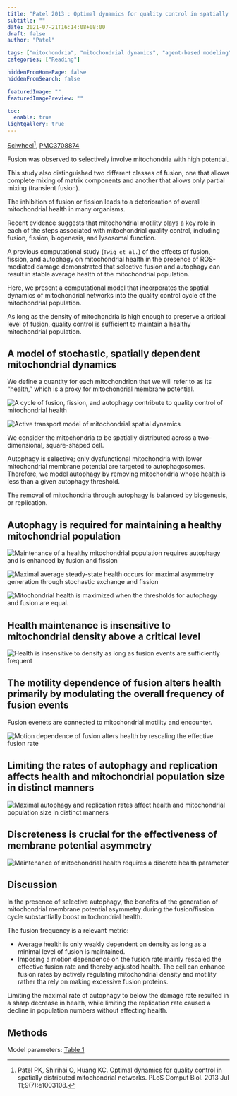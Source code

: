```yaml
---
title: "Patel 2013 : Optimal dynamics for quality control in spatially distributed mitochondrial networks"
subtitle: ""
date: 2021-07-21T16:14:08+08:00
draft: false
author: "Patel"

tags: ["mitochondria", "mitochondrial dynamics", "agent-based modeling", "stochastic simulation"]
categories: ["Reading"]

hiddenFromHomePage: false
hiddenFromSearch: false

featuredImage: ""
featuredImagePreview: ""

toc:
  enable: true
lightgallery: true
---
```


[Sciwheel](https://sciwheel.com/work/#/items/8390523)[^Patel2013], [PMC3708874](https://www.ncbi.nlm.nih.gov/pmc/articles/PMC3708874/)

[^Patel2013]: Patel PK, Shirihai O, Huang KC. Optimal dynamics for quality control in spatially distributed mitochondrial networks. PLoS Comput Biol. 2013 Jul 11;9(7):e1003108.


<!--more-->

Fusion was observed to selectively involve mitochondria with high potential.

This study also distinguished two different classes of fusion, one that allows complete mixing of matrix components and another that allows only partial mixing (transient fusion).

The inhibition of fusion or fission leads to a deterioration of overall mitochondrial health in many organisms.

Recent evidence suggests that mitochondrial motility plays a key role in each of the steps associated with mitochondrial quality control, including fusion, fission, biogenesis, and lysosomal function.

A previous computational study (`Twig et al.`) of the effects of fusion, fission, and autophagy on mitochondrial health in the presence of ROS-mediated damage demonstrated that selective fusion and autophagy can result in stable average health of the mitochondrial population.

Here, we present a computational model that incorporates the spatial dynamics of mitochondrial networks into the quality control cycle of the mitochondrial population.

As long as the density of mitochondria is high enough to preserve a critical level of fusion, quality control is sufficient to maintain a healthy mitochondrial population.

## A model of stochastic, spatially dependent mitochondrial dynamics

We define a quantity for each mitochondrion that we will refer to as its “health,” which is a proxy for mitochondrial membrane potential.

![](https://www.ncbi.nlm.nih.gov/pmc/articles/PMC3708874/bin/pcbi.1003108.g001.jpg "A cycle of fusion, fission, and autophagy contribute to quality control of mitochondrial health")

![](https://www.ncbi.nlm.nih.gov/pmc/articles/PMC3708874/bin/pcbi.1003108.g002.jpg "Active transport model of mitochondrial spatial dynamics")

We consider the mitochondria to be spatially distributed across a two-dimensional, square-shaped cell.

Autophagy is selective; only dysfunctional mitochondria with lower mitochondrial membrane potential are targeted to autophagosomes. Therefore, we model autophagy by removing mitochondria whose health is less than a given autophagy threshold.

The removal of mitochondria through autophagy is balanced by biogenesis, or replication.

## Autophagy is required for maintaining a healthy mitochondrial population

![](https://www.ncbi.nlm.nih.gov/pmc/articles/PMC3708874/bin/pcbi.1003108.g003.jpg "Maintenance of a healthy mitochondrial population requires autophagy and is enhanced by fusion and fission")

![](https://www.ncbi.nlm.nih.gov/pmc/articles/PMC3708874/bin/pcbi.1003108.g004.jpg "Maximal average steady-state health occurs for maximal asymmetry generation through stochastic exchange and fission")

![](https://www.ncbi.nlm.nih.gov/pmc/articles/PMC3708874/bin/pcbi.1003108.g005.jpg "Mitochondrial health is maximized when the thresholds for autophagy and fusion are equal.")

## Health maintenance is insensitive to mitochondrial density above a critical level

![](https://www.ncbi.nlm.nih.gov/pmc/articles/PMC3708874/bin/pcbi.1003108.g006.jpg "Health is insensitive to density as long as fusion events are sufficiently frequent")

## The motility dependence of fusion alters health primarily by modulating the overall frequency of fusion events

Fusion evenets are connected to mitochondrial motility and encounter.

![](https://www.ncbi.nlm.nih.gov/pmc/articles/PMC3708874/bin/pcbi.1003108.g007.jpg "Motion dependence of fusion alters health by rescaling the effective fusion rate")

## Limiting the rates of autophagy and replication affects health and mitochondrial population size in distinct manners

![](https://www.ncbi.nlm.nih.gov/pmc/articles/PMC3708874/bin/pcbi.1003108.g008.jpg "Maximal autophagy and replication rates affect health and mitochondrial population size in distinct manners")

## Discreteness is crucial for the effectiveness of membrane potential asymmetry

![](https://www.ncbi.nlm.nih.gov/pmc/articles/PMC3708874/bin/pcbi.1003108.g009.jpg "Maintenance of mitochondrial health requires a discrete health parameter")

## Discussion

In the presence of selective autophagy, the benefits of the generation of mitochondrial membrane potential asymmetry during the fusion/fission cycle substantially boost mitochondrial health.

The fusion frequency is a relevant metric:
- Average health is only weakly dependent on density as long as a minimal level of fusion is maintained.
- Imposing a motion dependence on the fusion rate mainly rescaled the effective fusion rate and thereby adjusted health. The cell can enhance fusion rates by actively regulating mitochondrial density and motility rather tha rely on making excessive fusion proteins.

Limiting the maximal rate of autophagy to below the damage rate resulted in a sharp decrease in health, while limiting the replication rate caused a decline in population numbers without affecting health.


## Methods

Model parameters: [Table 1](https://www.ncbi.nlm.nih.gov/pmc/articles/PMC3708874/table/pcbi-1003108-t001/)
